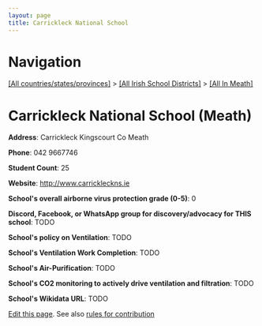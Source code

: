 ```yaml
---
layout: page
title: Carrickleck National School
---
```

# Navigation

[[All countries/states/provinces]](../../..) > [[All Irish School Districts]](../..) > [[All In Meath]](..)

# Carrickleck National School (Meath)

**Address**: Carrickleck Kingscourt Co Meath

**Phone**: 042 9667746

**Student Count**: 25

**Website**: <http://www.carrickleckns.ie>

**School's overall airborne virus protection grade (0-5)**: 0

**Discord, Facebook, or WhatsApp group for discovery/advocacy for THIS school**: TODO

**School's policy on Ventilation**: TODO

**School's Ventilation Work Completion**: TODO

**School's Air-Purification**: TODO

**School's CO2 monitoring to actively drive ventilation and filtration**: TODO

**School's Wikidata URL**: TODO


[Edit this page](https://github.com/ventilate-schools/Ireland/edit/main/./Meath/Carrickleck_National_School.md). See also [rules for contribution](../../../contribution-rules/)